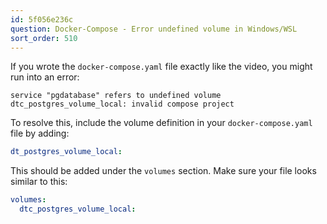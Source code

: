 ```yaml
---
id: 5f056e236c
question: Docker-Compose - Error undefined volume in Windows/WSL
sort_order: 510
---
```


If you wrote the `docker-compose.yaml` file exactly like the video, you might run into an error:

```
service "pgdatabase" refers to undefined volume dtc_postgres_volume_local: invalid compose project
```

To resolve this, include the volume definition in your `docker-compose.yaml` file by adding:

```yaml
dt_postgres_volume_local:
```

This should be added under the `volumes` section. Make sure your file looks similar to this:

```yaml
volumes:
  dtc_postgres_volume_local:
```